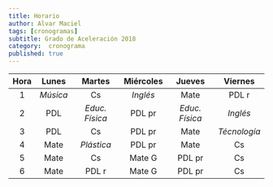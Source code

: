 ```yaml
---
title: Horario
author: Alvar Maciel
tags: [cronogramas]
subtitle: Grado de Aceleración 2018
category:  cronograma
published: true
---
```


|Hora|Lunes|Martes|Miércoles|Jueves|Viernes|
|:---:|:----:|:-----:|:-------:|:------:|:------:|
|1|*Música*|Cs|*Inglés*|Mate|PDL r|
|2|PDL |*Educ. Física*|PDL pr|*Educ. Física*|*Inglés*|
|3|PDL|Cs|PDL pr|Mate|*Técnología*|
|4|Mate |*Plástica*|PDL pr|Mate|Cs|
|5|Mate |Cs|Mate G|PDL pr|Cs|
|6|Mate |PDL r|Mate G|PDL pr|Cs|
